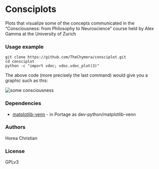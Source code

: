 # Consciplots

Plots that visualize some of the concepts communicated in the “Consciousness: from Philosophy to 
Neuroscience” course held by Alex Gamma at the University of Zurich

### Usage example

```
git clone https://github.com/TheChymera/consciplot.git
cd consciplot
python -c "import vdoc; vdoc.vdoc_plot(3)"
```

The above code (more precisely the last command) would give you a graphic such as this:


![some consciousness](http://chymera.eu/img/consciplots/bit.png)


### Dependencies
* [matplotlib-venn](https://github.com/konstantint/matplotlib-venn) - in Portage as dev-python/matplotlib-venn 

### Authors
Horea Christian

### License 
GPLv3
